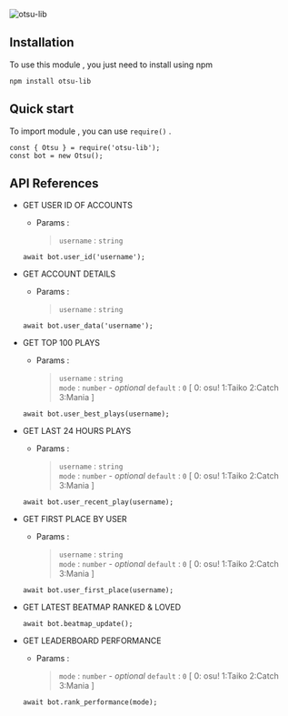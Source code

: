 ![otsu-lib](https://socialify.git.ci/seibaosu/otsu-lib/image?description=1&font=KoHo&forks=1&issues=1&logo=https%3A%2F%2Fi.ibb.co%2FStxFTCx%2F20230910-205116-0000-removebg-preview.png&name=1&owner=1&pattern=Circuit%20Board&pulls=1&stargazers=1&theme=Dark)

## Installation

To use this module , you just need to install using npm 
```
npm install otsu-lib
```

## Quick start

To import module , you can use `require()` .
```
const { Otsu } = require('otsu-lib');
const bot = new Otsu();
```

## API References

* GET USER ID OF ACCOUNTS
  
  * Params :
    
    > `username` : `string`
  ```
  await bot.user_id('username');
  ```

* GET ACCOUNT DETAILS
  
  * Params :
    
    > `username` : `string`
  ```
  await bot.user_data('username');
  ```

* GET TOP 100 PLAYS
  
  * Params :
    
    > `username` : `string` <br>
    > `mode` : `number` - *optional* `default` : `0` [ 0: osu!  1:Taiko  2:Catch  3:Mania ]
  ```
  await bot.user_best_plays(username);
  ```

* GET LAST 24 HOURS PLAYS
  
  * Params :
    
    > `username` : `string` <br>
    > `mode` : `number` - *optional* `default` : `0` [ 0: osu!  1:Taiko  2:Catch  3:Mania ]
  ```
  await bot.user_recent_play(username);
  ```

* GET FIRST PLACE BY USER
  
  * Params :
    
    > `username` : `string` <br>
    > `mode` : `number` - *optional* `default` : `0` [ 0: osu!  1:Taiko  2:Catch  3:Mania ]
  ```
  await bot.user_first_place(username);
  ```

* GET LATEST BEATMAP RANKED & LOVED
  
  ```
  await bot.beatmap_update();
  ```

* GET LEADERBOARD PERFORMANCE
  
  * Params :
    
    > `mode` : `number` - *optional* `default` : `0` [ 0: osu!  1:Taiko  2:Catch  3:Mania ]
  ```
  await bot.rank_performance(mode);
  ```